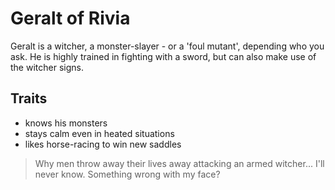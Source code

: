# Geralt of Rivia

Geralt is a witcher, a monster-slayer - or a 'foul mutant', depending who you ask. He is highly trained in fighting with a sword, but can also make use of the witcher signs.

## Traits

* knows his monsters
* stays calm even in heated situations
* likes horse-racing to win new saddles

> Why men throw away their lives away attacking an armed witcher...
> I'll never know. Something wrong with my face?


